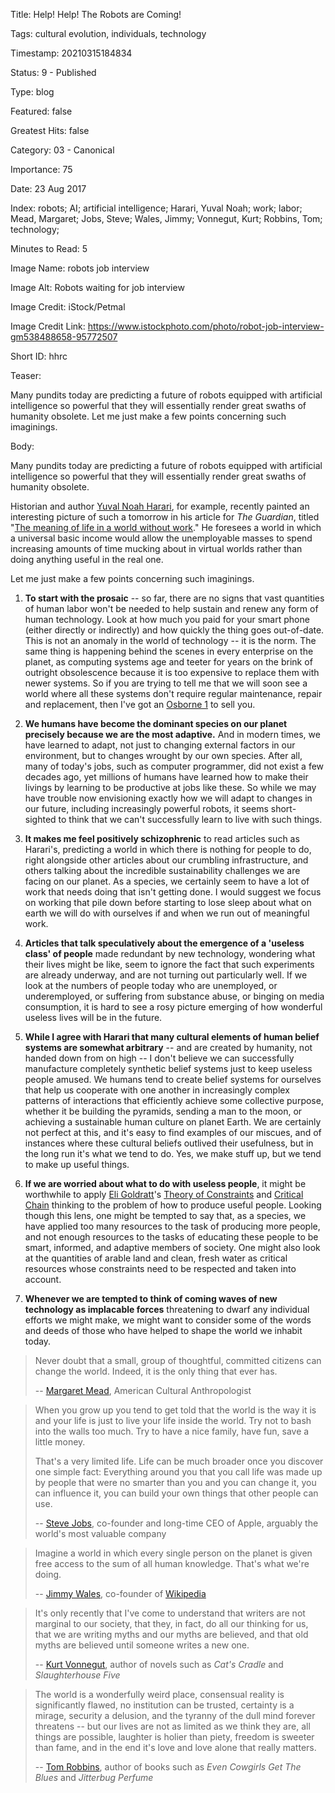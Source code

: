 Title:  Help! Help! The Robots are Coming!

Tags:   cultural evolution, individuals, technology

Timestamp: 20210315184834

Status: 9 - Published

Type:   blog

Featured: false

Greatest Hits: false

Category: 03 - Canonical

Importance: 75

Date:   23 Aug 2017

Index:  robots; AI; artificial intelligence; Harari, Yuval Noah; work; labor; Mead, Margaret; Jobs, Steve; Wales, Jimmy; Vonnegut, Kurt; Robbins, Tom; technology; 

Minutes to Read: 5

Image Name: robots job interview

Image Alt: Robots waiting for job interview

Image Credit: iStock/Petmal

Image Credit Link: https://www.istockphoto.com/photo/robot-job-interview-gm538488658-95772507

Short ID: hhrc

Teaser:

Many pundits today are predicting a future of robots equipped with artificial intelligence so powerful that they will essentially render great swaths of humanity obsolete. Let me just make a few points concerning such imaginings. 


Body:

Many pundits today are predicting a future of robots equipped with artificial intelligence so powerful that they will essentially render great swaths of humanity obsolete. 

Historian and author [Yuval Noah Harari][harari], for example, recently painted an interesting picture of such a tomorrow in his article for *The Guardian*, titled "[The meaning of life in a world without work][harari-wwow]." He foresees a world in which a universal basic income would allow the unemployable masses to spend increasing amounts of time mucking about in virtual worlds rather than doing anything useful in the real one.

Let me just make a few points concerning such imaginings. 

1) **To start with the prosaic** -- so far, there are no signs that vast quantities of human labor won't be needed to help sustain and renew any form of human technology. Look at how much you paid for your smart phone (either directly or indirectly) and how quickly the thing goes out-of-date. This is not an anomaly in the world of technology -- it is the norm. The same thing is happening behind the scenes in every enterprise on the planet, as computing systems age and teeter for years on the brink of outright obsolescence because it is too expensive to replace them with newer systems. So if you are trying to tell me that we will soon see a world where all these systems don't require regular maintenance, repair and replacement, then I've got an [Osborne 1][osborne-1] to sell you. 

2) **We humans have become the dominant species on our planet precisely because we are the most adaptive.** And in modern times, we have learned to adapt, not just to changing external factors in our environment, but to changes wrought by our own species. After all, many of today's jobs, such as computer programmer, did not exist a few decades ago, yet millions of humans have learned how to make their livings by learning to be productive at jobs like these. So while we may have trouble now envisioning exactly how we will adapt to changes in our future, including increasingly powerful robots, it seems short-sighted to think that we can't successfully learn to live with such things.  

3) **It makes me feel positively schizophrenic** to read articles such as Harari's, predicting a world in which there is nothing for people to do, right alongside other articles about our crumbling infrastructure, and others talking about the incredible sustainability challenges we are facing on our planet. As a species, we certainly seem to have a lot of work that needs doing that isn't getting done. I would suggest we focus on working that pile down before starting to lose sleep about what on earth we will do with ourselves if and when we run out of meaningful work.

4) **Articles that talk speculatively about the emergence of a 'useless class' of people** made redundant by new technology, wondering what their lives might be like, seem to ignore the fact that such experiments are already underway, and are not turning out particularly well. If we look at the numbers of people today who are unemployed, or underemployed, or suffering from substance abuse, or binging on media consumption, it is hard to see a rosy picture emerging of how wonderful useless lives will be in the future. 

5) **While I agree with Harari that many cultural elements of human belief systems are somewhat arbitrary** -- and are created by humanity, not handed down from on high -- I don't believe we can successfully manufacture completely synthetic belief systems just to keep useless people amused. We humans tend to create belief systems for ourselves that help us cooperate with one another in increasingly complex patterns of interactions that efficiently achieve some collective purpose, whether it be building the pyramids, sending a man to the moon, or achieving a sustainable human culture on planet Earth. We are certainly not perfect at this, and it's easy to find examples of our miscues, and of instances where these cultural beliefs outlived their usefulness, but in the long run it's what we tend to do. Yes, we make stuff up, but we tend to make up useful things. 

6) **If we are worried about what to do with useless people**, it might be worthwhile to apply [Eli Goldratt][goldratt]'s [Theory of Constraints][goldratt-toc] and [Critical Chain][goldratt-cc] thinking to the problem of how to produce useful people. Looking though this lens, one might be tempted to say that, as a species, we have applied too many resources to the task of producing more people, and not enough resources to the tasks of educating these people to be smart, informed, and adaptive members of society. One might also look at the quantities of arable land and clean, fresh water as critical resources whose constraints need to be respected and taken into account. 

7) **Whenever we are tempted to think of coming waves of new technology as implacable forces** threatening to dwarf any individual efforts we might make, we might want to consider some of the words and deeds of those who have helped to shape the world we inhabit today. 

> Never doubt that a small, group of thoughtful, committed citizens can change the world. Indeed, it is the only thing that ever has.
> 
> -- [Margaret Mead][mm], American Cultural Anthropologist

> When you grow up you tend to get told that the world is the way it is and your life is just to live your life inside the world. Try not to bash into the walls too much. Try to have a nice family, have fun, save a little money. 
>
> That's a very limited life. Life can be much broader once you discover one simple fact: Everything around you that you call life was made up by people that were no smarter than you and you can change it, you can influence it, you can build your own things that other people can use.
> 
> -- [Steve Jobs][sj], co-founder and long-time CEO of Apple, arguably the world's most valuable company

> Imagine a world in which every single person on the planet is given free access to the sum of all human knowledge. That's what we're doing.
> 
> -- [Jimmy Wales][wales], co-founder of [Wikipedia][]

> It's only recently that I've come to understand that writers are not marginal to our society, that they, in fact, do all our thinking for us, that we are writing myths and our myths are believed, and that old myths are believed until someone writes a new one. 
> 
> -- [Kurt Vonnegut][kv], author of novels such as *Cat's Cradle* and *Slaughterhouse Five*

> The world is a wonderfully weird place, consensual reality is significantly flawed, no institution can be trusted, certainty is a mirage, security a delusion, and the tyranny of the dull mind forever threatens -- but our lives are not as limited as we think they are, all things are possible, laughter is holier than piety, freedom is sweeter than fame, and in the end it's love and love alone that really matters.
> 
> -- [Tom Robbins][tr], author of books such as *Even Cowgirls Get The Blues* and *Jitterbug Perfume*


[tr]: http://en.wikipedia.org/wiki/Tom_Robbins


[wales]: https://en.wikipedia.org/wiki/Jimmy_Wales

[wikipedia]: https://en.wikipedia.org/wiki/Wikipedia

[osborne-1]: https://en.wikipedia.org/wiki/Osborne_1

[sj]: http://en.wikipedia.org/wiki/Steve_Jobs

[sj-ve]: http://www.siliconvalleyhistorical.org/#!steve-jobs-film/c1x1c

[mm]: http://en.wikipedia.org/wiki/Margaret_Mead

[kv]: http://en.wikipedia.org/wiki/Kurt_Vonnegut

[kv-ra]: http://www.wnyc.org/story/kurt-vonnegut-breakfast-champions/

[goldratt]: https://en.wikipedia.org/wiki/Eliyahu_M._Goldratt

[goldratt-cc]: https://en.wikipedia.org/wiki/Critical_chain_project_management

[goldratt-toc]: https://en.wikipedia.org/wiki/Theory_of_constraints

[harari]: http://www.ynharari.com

[harari-wwow]: https://www.theguardian.com/technology/2017/may/08/virtual-reality-religion-robots-sapiens-book
